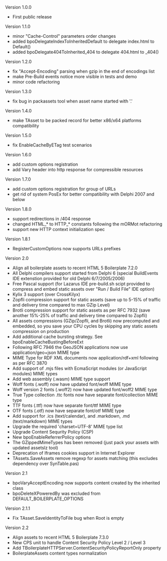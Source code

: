 Version 1.0.0
  - First public release

Version 1.1.0
  - minor "Cache-Control" parameters order changes
  - added bpoDelegateIndexToInheritedDefault to delegate index.html to Default()
  - added bpoDelegate404ToInherited_404 to delegate 404.html to _404()

Version 1.2.0
  - fix "Accept-Encoding" parsing when gzip in the end of encodings list
  - make Pre-Build events notice more visible in tests and demo
  - minor code refactoring

Version 1.3.0
  - fix bug in packassets tool when asset name started with '.'

Version 1.4.0
  - make TAsset to be packed record for better x86/x64 platforms compatibility

Version 1.5.0
 - fix EnableCacheByETag test scenarios

Version 1.6.0
 - add custom options registration
 - add Vary header into http response for compressible resources

Version 1.7.0
 - add custom options registration for group of URLs
 - get rid of system PosEx for better compatibility with Delphi 2007 and below

Version 1.8.0
 - support redirections in /404 response
 - changed HTML_* to HTTP_* constants following the mORMot refactoring
 - support new HTTP context initialization spec

Version 1.8.1
 - RegisterCustomOptions now supports URLs prefixes

Version 2.0
 - Align all boilerplate assets to recent HTML 5 Boilerplate 7.2.0
 - All Delphi compilers support started from Delphi 6
   (special BuildEvents IDE extenstion provided for old Delphi 6/7/2005/2006)
 - Free Pascal support
   (for Lazarus IDE pre-build.sh scipt provided to compress and embed static
   assets over "Run / Build File" IDE option)
 - Kylix 3 support (over CrossKilyx)
 - Zopfli compression support for static assets
   (save up to 5-15% of traffic and delivery time compared to max GZip Level)
 - Brotli compression support for static assets as per RFC 7932
   (save another 15%-25% of traffic and delivery time compared to Zopfli)
 - All assets compressions (GZip/Zopfli, and Brotli) now precomputed and
   embedded, so you save your CPU cycles by skipping any static assets
   compression on production
 - Add additional cache bursting strategy. See bpoEnableCacheBustingBeforeExt
 - Following RFC 7946 the GeoJSON applications now
   use application/geo+json MIME type
 - MIME Type for RDF XML documents now application/rdf+xml
   following as per RFC 3870
 - Add support of .mjs files with EcmaScript modules
   (or JavaScript modules) MIME types
 - Add web assembly (.wasm) MIME type support
 - Woff fonts (.woff) now have updated font/woff MIME type
 - Woff version 2 fonts (.woff2) now have updated font/woff2 MIME type
 - True Type collection .ttc fonts now have separate font/collection MIME type
 - TTF fonts (.ttf) now have separate font/ttf MIME type
 - OTF fonts (.otf) now have separate font/otf MIME type
 - Add support for .ics (text/calendar), and .markdown, .md (text/markdown)
   MIME types
 - Upgrade the required 'charset=UTF-8' MIME type list
 - Upgrade Content Sequrity Policy (CSP)
 - New bpoEnableReferrerPolicy options
 - The GZippedMimeTypes has been removed
   (just pack your assets with updated assetslz tool)
 - Deprecation of Iframes cookies support in Internet Explorer
 - TAssets.SaveAssets remove regexp for assets matching
   (this excludes dependency over SynTable.pas)

Version 2.1
 - bpoVaryAcceptEncoding now supports content created by the inherited class
 - bpoDeleteXPoweredBy was excluded from DEFAULT_BOILERPLATE_OPTIONS

Version 2.1.1
 - Fix TAsset.SaveIdentityToFile bug when Root is empty

Version 2.2
  - Align assets to recent HTML 5 Boilerplate 7.3.0
  - New CPS unit to handle Content Security Policy Level 2 / Level 3
  - Add TBoilerplateHTTPServer.ContentSecurityPolicyReportOnly property
  - BoilerplateAssets content types normalization
